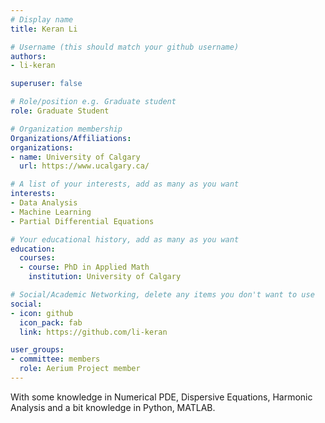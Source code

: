 ```yaml
---
# Display name
title: Keran Li

# Username (this should match your github username)
authors:
- li-keran

superuser: false

# Role/position e.g. Graduate student
role: Graduate Student

# Organization membership
Organizations/Affiliations:
organizations:
- name: University of Calgary
  url: https://www.ucalgary.ca/

# A list of your interests, add as many as you want
interests:
- Data Analysis
- Machine Learning
- Partial Differential Equations

# Your educational history, add as many as you want
education:
  courses:
  - course: PhD in Applied Math
    institution: University of Calgary

# Social/Academic Networking, delete any items you don't want to use
social:
- icon: github
  icon_pack: fab
  link: https://github.com/li-keran

user_groups:
- committee: members
  role: Aerium Project member
---
```

With some knowledge in Numerical PDE, Dispersive Equations, Harmonic Analysis and a bit knowledge in Python, MATLAB.
